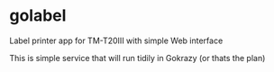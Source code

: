 # golabel

Label printer app for TM-T20III with simple Web interface

This is simple service that will run tidily in Gokrazy (or thats the plan)